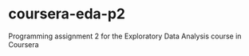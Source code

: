 coursera-eda-p2
===============

Programming assignment 2 for the Exploratory Data Analysis course in Coursera
